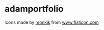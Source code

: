 # adamportfolio

<div>Icons made by <a href="https://www.flaticon.com/authors/monkik" title="monkik">monkik</a> from <a href="https://www.flaticon.com/"             title="Flaticon">www.flaticon.com</a></div>
